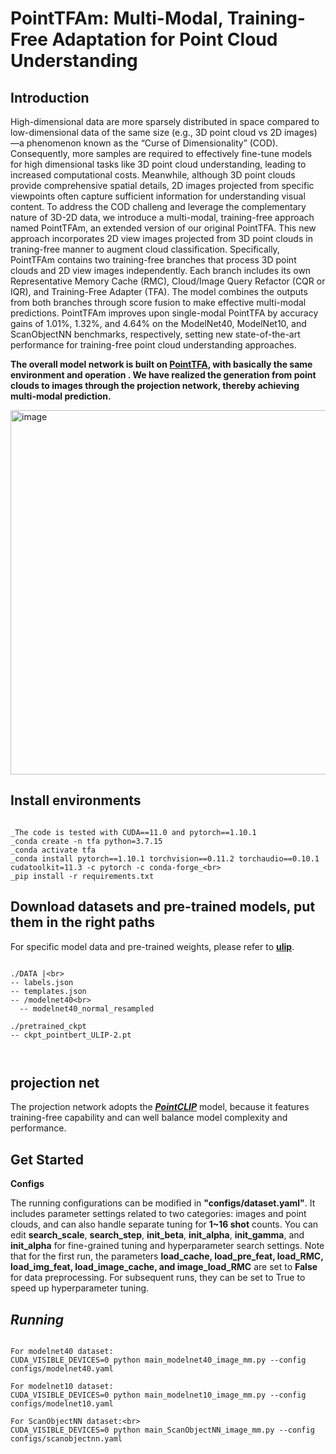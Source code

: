 **PointTFAm: Multi-Modal, Training-Free Adaptation for Point Cloud Understanding**
====================================================================================
**Introduction**
-------------------------------------------------------------------------------------
High-dimensional data are more sparsely distributed in space compared to low-dimensional data of the same size
(e.g., 3D point cloud vs 2D images) —a phenomenon known as the “Curse of Dimensionality” (COD). Consequently, more
samples are required to effectively fine-tune models for high dimensional tasks like 3D point cloud understanding, leading
to increased computational costs. Meanwhile, although 3D point clouds provide comprehensive spatial details, 2D images projected from specific viewpoints often capture sufficient information for understanding visual content. To address the COD challeng and leverage the complementary nature of 3D-2D data, we introduce a multi-modal, training-free approach named PointTFAm, an extended version of our original PointTFA. This new approach incorporates 2D view images projected from 3D point clouds in traning-free manner to augment cloud classification. Specifically, PointTFAm contains two training-free branches that process 3D point clouds and 2D view images independently. Each branch includes its own Representative Memory Cache (RMC), Cloud/Image Query Refactor (CQR or IQR), and Training-Free Adapter (TFA). The model combines the outputs from both branches through score fusion to make effective multi-modal predictions. PointTFAm improves upon single-modal PointTFA by accuracy gains of 1.01%, 1.32%, and 4.64% on the ModelNet40, ModelNet10, and ScanObjectNN benchmarks, respectively, setting new state-of-the-art performance for training-free point cloud understanding approaches.

**The overall model network is built on [PointTFA](https://github.com/user-attachments/assets/a0037e33-5a68-40c8-8435-842ba6b6b9bd), with basically the same environment and operation . We have realized the generation from point clouds to images through the projection network, thereby achieving multi-modal prediction.**

<img width="843" height="583" alt="image" src="https://github.com/user-attachments/assets/a0037e33-5a68-40c8-8435-842ba6b6b9bd" />

**Install environments**
---------------------------------------------

```

_The code is tested with CUDA==11.0 and pytorch==1.10.1
_conda create -n tfa python=3.7.15
_conda activate tfa
_conda install pytorch==1.10.1 torchvision==0.11.2 torchaudio==0.10.1 cudatoolkit=11.3 -c pytorch -c conda-forge_<br>
_pip install -r requirements.txt

```

Download datasets and pre-trained models, put them in the right paths
--------------------------------------------------------------------------
For specific model data and pre-trained weights, please refer to **[ulip](https://github.com/salesforce/ULIP?tab=readme-ov-file)**.

```

./DATA |<br>
-- labels.json 
-- templates.json 
-- /modelnet40<br>
  -- modelnet40_normal_resampled 

./pretrained_ckpt 
-- ckpt_pointbert_ULIP-2.pt

 
```
projection net
 --------------------------
The projection network adopts the **_[PointCLIP](https://github.com/ZrrSkywalker/PointCLIP)_** model, because it features training-free capability and can well balance model complexity and performance.

Get Started
--------------------------------------------------------
**Configs**

The running configurations can be modified in **"configs/dataset.yaml"**. It includes parameter settings related to two categories: images and point clouds, and can also handle separate tuning for **1~16 shot** counts. You can edit **search_scale**, **search_step**, **init_beta**, **init_alpha**, **init_gamma**, and **init_alpha** for fine-grained tuning and hyperparameter search settings. Note that for the first run, the parameters **load_cache, load_pre_feat, load_RMC, load_img_feat, load_image_cache, and image_load_RMC** are set to **False** for data preprocessing. For subsequent runs, they can be set to True to speed up hyperparameter tuning.

*Running*
-------------------------------------------------

```

For modelnet40 dataset:
CUDA_VISIBLE_DEVICES=0 python main_modelnet40_image_mm.py --config configs/modelnet40.yaml

For modelnet10 dataset:
CUDA_VISIBLE_DEVICES=0 python main_modelnet10_image_mm.py --config  configs/modelnet10.yaml

For ScanObjectNN dataset:<br>
CUDA_VISIBLE_DEVICES=0 python main_ScanObjectNN_image_mm.py --config configs/scanobjectnn.yaml

```
